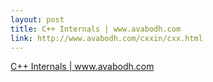 ```yaml
--- 
layout: post
title: C++ Internals | www.avabodh.com
link: http://www.avabodh.com/cxxin/cxx.html
---
```

<a href="http://www.avabodh.com/cxxin/cxx.html">C++ Internals |
www.avabodh.com</a><br>
